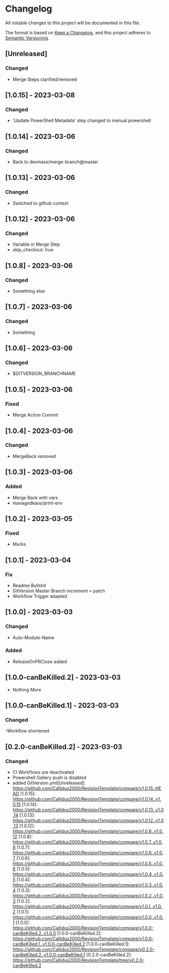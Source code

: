 # Changelog
All notable changes to this project will be documented in this file.

The format is based on [Keep a Changelog](https://keepachangelog.com/en/1.0.0/),
and this project adheres to [Semantic Versioning](https://semver.org/spec/v2.0.0.html).

## [Unreleased]
### Changed
 - Merge Steps clarified/removed

## [1.0.15] - 2023-03-08
### Changed
 - 'Update PowerShell Metadata' step changed to manual powershell
## [1.0.14] - 2023-03-06
### Changed
 - Back to devmasx/merge-branch@master

## [1.0.13] - 2023-03-06
### Changed
 - Switched to github context

## [1.0.12] - 2023-03-06
### Changed
 - Variable in Merge Step
 - skip_checkout: true 
## [1.0.8] - 2023-03-06
### Changed
 - Something else

## [1.0.7] - 2023-03-06
### Changed
 - Something
## [1.0.6] - 2023-03-06
### Changed
 - $GITVERSION_BRANCHNAME
## [1.0.5] - 2023-03-06
### Fixed
 - Merge Action Commit
## [1.0.4] - 2023-03-06
### Changed
 - MergeBack removed
## [1.0.3] - 2023-03-06
### Added
 - Merge Back with vars
 - managedkaos/print-env
## [1.0.2] - 2023-03-05

### Fixed
 - Murks

## [1.0.1] - 2023-03-04
### Fix
 - Readme Bullshit
 - GitVersion Master Branch increment = patch
 - Workflow Trigger adapted
## [1.0.0] - 2023-03-03
### Changed
 - Auto-Module-Name
### Added
 - ReleaseOnPRClose added
## [1.0.0-canBeKilled.2] - 2023-03-03
 - Nothing More
## [1.0.0-canBeKilled.1] - 2023-03-03
### Changed
 -Workflow shortened

## [0.2.0-canBeKilled.2] - 2023-03-03
### Changed
- CI Workflows are deactivated
- Powershell Gallery push is disabled
- added GitVersion.yml[Unreleased]: https://github.com/Callidus2000/RevisionTemplate/compare/v1.0.15..HEAD
[1.0.15]: https://github.com/Callidus2000/RevisionTemplate/compare/v1.0.14..v1.0.15
[1.0.14]: https://github.com/Callidus2000/RevisionTemplate/compare/v1.0.13..v1.0.14
[1.0.13]: https://github.com/Callidus2000/RevisionTemplate/compare/v1.0.12..v1.0.13
[1.0.12]: https://github.com/Callidus2000/RevisionTemplate/compare/v1.0.8..v1.0.12
[1.0.8]: https://github.com/Callidus2000/RevisionTemplate/compare/v1.0.7..v1.0.8
[1.0.7]: https://github.com/Callidus2000/RevisionTemplate/compare/v1.0.6..v1.0.7
[1.0.6]: https://github.com/Callidus2000/RevisionTemplate/compare/v1.0.5..v1.0.6
[1.0.5]: https://github.com/Callidus2000/RevisionTemplate/compare/v1.0.4..v1.0.5
[1.0.4]: https://github.com/Callidus2000/RevisionTemplate/compare/v1.0.3..v1.0.4
[1.0.3]: https://github.com/Callidus2000/RevisionTemplate/compare/v1.0.2..v1.0.3
[1.0.2]: https://github.com/Callidus2000/RevisionTemplate/compare/v1.0.1..v1.0.2
[1.0.1]: https://github.com/Callidus2000/RevisionTemplate/compare/v1.0.0..v1.0.1
[1.0.0]: https://github.com/Callidus2000/RevisionTemplate/compare/v1.0.0-canBeKilled.2..v1.0.0
[1.0.0-canBeKilled.2]: https://github.com/Callidus2000/RevisionTemplate/compare/v1.0.0-canBeKilled.1..v1.0.0-canBeKilled.2
[1.0.0-canBeKilled.1]: https://github.com/Callidus2000/RevisionTemplate/compare/v0.2.0-canBeKilled.2..v1.0.0-canBeKilled.1
[0.2.0-canBeKilled.2]: https://github.com/Callidus2000/RevisionTemplate/tree/v0.2.0-canBeKilled.2